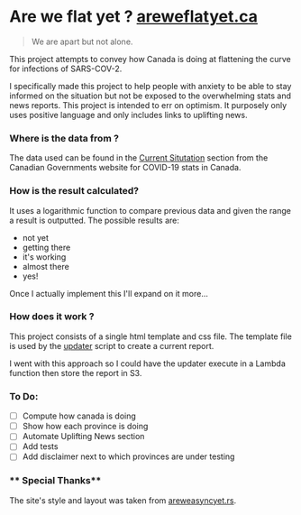  Are we flat yet ? [areweflatyet.ca](https://areweflatyet.ca)
==================================
> We are apart but not alone.

This project attempts to convey how Canada is doing at flattening the curve for infections of SARS-COV-2.

I specifically made this project to help people with anxiety to be able to stay informed on the situation but not be exposed to the overwhelming stats and news reports. This project is intended to err on optimism. It purposely only uses positive language and only includes links to uplifting news.

### **Where is the data from ?**

The data used can be found in the [Current Situtation](https://www.canada.ca/en/public-health/services/diseases/2019-novel-coronavirus-infection.html#a1) section from the Canadian Governments website for COVID-19 stats in Canada.

### **How is the result calculated?**

It uses a logarithmic function to compare previous data and given the range a result is outputted. The possible results are:
 - not yet
 - getting there
 - it's working
 - almost there
 - yes!

Once I actually implement this I'll expand on it more...

### **How does it work ?**

This project consists of a single html template and css file. The template file is used by the [updater](updater.js) script to create a current report.

I went with this approach so I could have the updater execute in a Lambda function then store the report in S3.

### **To Do:**
 - [ ] Compute how canada is doing
 - [ ] Show how each province is doing
 - [ ] Automate Uplifting News section
 - [ ] Add tests
 - [ ] Add disclaimer next to which provinces are under testing

### ** Special Thanks**

The site's style and layout was taken from [areweasyncyet.rs](https://areweasyncyet.rs/).